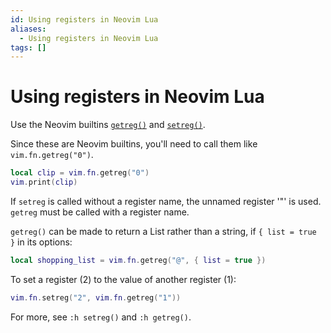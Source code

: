 ```yaml
---
id: Using registers in Neovim Lua
aliases:
  - Using registers in Neovim Lua
tags: []
---
```


# Using registers in Neovim Lua

Use the Neovim builtins [`getreg()`](https://neovim.io/doc/user/builtin.html#getreg()) and [`setreg()`](https://neovim.io/doc/user/builtin.html#setreg()).

Since these are Neovim builtins, you'll need to call them like `vim.fn.getreg("0")`.
```lua
local clip = vim.fn.getreg("0")
vim.print(clip)
```

If `setreg` is called without a register name, the unnamed register '"' is used.
`getreg` must be called with a register name.

`getreg()` can be made to return a List rather than a string, if `{ list = true }` in its options:
```lua
local shopping_list = vim.fn.getreg("@", { list = true })
```

To set a register (2) to the value of another register (1):
```lua
vim.fn.setreg("2", vim.fn.getreg("1"))
```

For more, see `:h setreg()` and `:h getreg()`.

